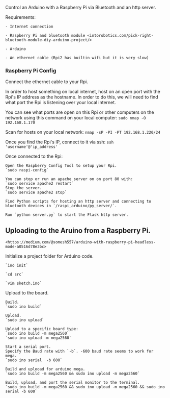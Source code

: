 Control an Arduino with a Raspberry Pi via Bluetooth and an http server.

Requirements:

	- Internet connection

	- Raspberry Pi and bluetooth module <intorobotics.com/pick-right-bluetooth-module-diy-arduino-project/>

	- Arduino
	
	- An ethernet cable (Rpi2 has builtin wifi but it is very slow)

### Raspberry Pi Config
Connect the ethernet cable to your Rpi.

In order to host something on local internet, host on an open port with the Rpi's IP address as the hostname.
In order to do this, we will need to find what port the Rpi is listening over your local internet.

You can see what ports are open on this Rpi or other computers on the network using this command on your local computer:
	`sudo nmap -O 192.168.1.170`

Scan for hosts on your local network:
	`nmap -sP -PI -PT 192.168.1.220/24`

Once you find the Rpi's IP, connect to it via ssh:
	`ssh 'username'@'ip_address'`

Once connected to the Rpi:

	Open the Raspberry Config Tool to setup your Rpi.
	`sudo raspi-config`

	You can stop or run an apache server on on port 80 with:
	`sudo service apache2 restart`
	Stop the server.
	`sudo service apache2 stop`

	Find Python scripts for hosting an http server and connecting to bluetooth devices in `/raspi_arduino/py_server/`.

	Run `python server.py` to start the Flask http server.


## Uploading to the Aruino from a Raspberry Pi.
	<https://medium.com/@somesh557/arduino-with-raspberry-pi-headless-mode-a0516d78e3bc>

Initialize a project folder for Arduino code.

	`ino init`

	`cd src`

	`vim sketch.ino`

Upload to the board.

	Build.
	`sudo ino build`

	Upload.
	`sudo ino upload`

	Upload to a specific board type:
	`sudo ino build -m mega2560`
	`sudo ino upload -m mega2560`

	Start a serial port.
	Specify the Baud rate with `-b`. -600 baud rate seems to work for mega.
	`sudo ino serial  -b 600`

	Build and uplooad for arduino mega.
	`sudo ino build -m mega2560 && sudo ino upload -m mega2560`

	Build, upload, and port the serial monitor to the terminal.
	`sudo ino build -m mega2560 && sudo ino upload -m mega2560 && sudo ino serial -b 600`

